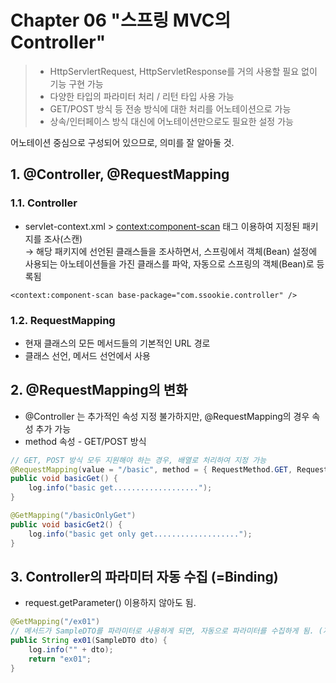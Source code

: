 # Chapter 06 "스프링 MVC의 Controller"

>* HttpServlertRequest, HttpServletResponse를 거의 사용할 필요 없이 기능 구현 가능
>* 다양한 타입의 파라미터 처리 / 리턴 타입 사용 가능
>* GET/POST 방식 등 전송 방식에 대한 처리를 어노테이션으로 가능
>* 상속/인터페이스 방식 대신에 어노테이션만으로도 필요한 설정 가능

어노테이션 중심으로 구성되어 있으므로, 의미를 잘 알아둘 것.

## 1. @Controller, @RequestMapping

### 1.1. Controller
* servlet-context.xml > <context:component-scan> 태그 이용하여 지정된 패키지를 조사(스캔)<br>
→ 해당 패키지에 선언된 클래스들을 조사하면서, 스프링에서 객체(Bean) 설정에 사용되는 아노테이션들을 가진 클래스를 파악, 자동으로 스프링의 객체(Bean)로 등록됨
```properties
<context:component-scan base-package="com.ssookie.controller" />
```
### 1.2. RequestMapping
* 현재 클래스의 모든 메서드들의 기본적인 URL 경로
* 클래스 선언, 메서드 선언에서 사용

## 2. @RequestMapping의 변화
* @Controller 는 추가적인 속성 지정 불가하지만, @RequestMapping의 경우 속성 추가 가능
* method 속성 - GET/POST 방식
```java
// GET, POST 방식 모두 지원해야 하는 경우, 배열로 처리하여 지정 가능
@RequestMapping(value = "/basic", method = { RequestMethod.GET, RequestMethod.POST })
public void basicGet() {
    log.info("basic get...................");
}

@GetMapping("/basicOnlyGet")
public void basicGet2() {
    log.info("basic get only get...................");
}
```

## 3. Controller의 파라미터 자동 수집 (=Binding)
* request.getParameter() 이용하지 않아도 됨.
```java
@GetMapping("/ex01")
// 메서드가 SampleDTO를 파라미터로 사용하게 되면, 자동으로 파라미터를 수집하게 됨. (자동 타입 변환)
public String ex01(SampleDTO dto) {
    log.info("" + dto);
    return "ex01";
}
```

